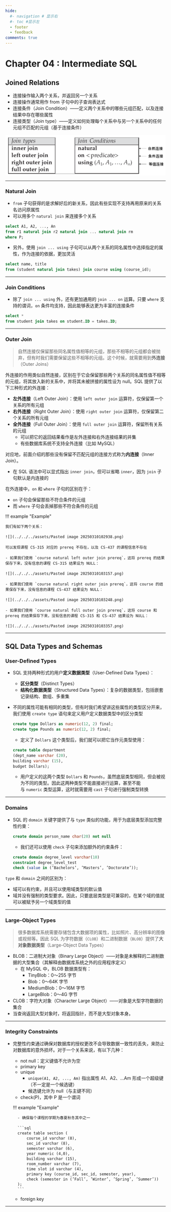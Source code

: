 ```yaml
---
hide:
  #- navigation # 显示右
  #- toc #显示左
  - footer
  - feedback
comments: true
--- 
```


# Chapter 04 : Intermediate SQL

## Joined Relations

- 连接操作输入两个关系，并返回另一个关系
- 连接操作通常用作 from 子句中的子查询表达式
- 连接条件（Join Condition）——定义两个关系中的哪些元组匹配，以及连接结果中存在哪些属性
- 连接类型（Join type）——定义如何处理每个关系中与另一个关系中的任何元组不匹配的元组（基于连接条件）

![](../../../assets/Pasted%20image%2020250310100639.png)
***
### Natural Join

- `from` 子句获得的是求解好后的新关系，因此有些实现不支持再用原来的关系名访问原属性
- 可以用多个 `natural join` 来连接多个关系

```sql
select A1, A2, ..., An
from r1 natural join r2 natural join ... natural join rm
where P;
```

- 另外，使用 `join ... using` 子句可以从两个关系的同名属性中选择指定的属性，作为连接的依据，更加灵活

```sql
select name, title
from (student natural join takes) join course using (course_id);
```
***
### Join Conditions

- 除了 `join ... using` 外，还有更加通用的 `join ... on` 运算。只要 `where` 支持的谓词，`on` 条件均支持，因此能够表达更为丰富的连接条件

```sql
select *
from student join takes on student.ID = takes.ID;
```
***
### Outer Join

> 自然连接仅保留那些同名属性值相等的元组，那些不相等的元组都会被抛弃，但有时我们需要保留这些不相等的元组。这个时候，就需要用到**外连接**（Outer Joins）

外连接的作用类似自然连接，区别在于它会保留那些两个关系的同名属性值不相等的元组，将其放入新的关系中，并将其未被拼接的属性设为 null。SQL 提供了以下三种形式的外连接：

- **左外连接**（Left Outer Join）：使用 `left outer join` 运算符，仅保留第一个关系的所有元组
- **右外连接**（Right Outer Join）：使用 `right outer join` 运算符，仅保留第二个关系的所有元组
- **全外连接**（Full Outer Join）：使用 `full outer join` 运算符，保留所有关系的元组
    - 可以把它的返回结果看作是左外连接和右外连接结果的并集
    - 有些数据库系统不支持全外连接（比如 MySQL）

对应地，前面介绍的那些没有保留不匹配元组的连接方式称为**内连接**（Inner Join）。

- 在 SQL 语法中可以显式指出 `inner join`，但可以省略 `inner`，因为 `join` 子句默认是内连接的

在外连接中，`on` 和 `where` 子句的区别在于：

- `on` 子句会保留那些不符合条件的元组
- 而 `where` 子句会丢掉那些不符合条件的元组

!!! example "Example"

	我们有如下两个关系：
	
	![](../../../assets/Pasted image 20250310102938.png)
	
	可以发现课程 CS-315 对应的 prereq 不存在，以及 CS-437 的课程信息不存在
	
	- 如果我们使用 `course natural left outer join prereq`，这将 prereq 的结果保存下来，没有信息的课程 CS-315 结果设为 NULL：
	
	![](../../../assets/Pasted image 20250310103157.png)
	
	- 如果我们使用 `course natural right outer join prereq`，这将 course 的结果保存下来，没有信息的课程 CS-437 结果设为 NULL：
	
	![](../../../assets/Pasted image 20250310103248.png)
	
	- 如果我们使用 `course natural full outer join prereq`，这将 course 和 prereq 的结果保存下来，没有信息的课程 CS-315 和 CS-437 结果设为 NULL：
	
	![](../../../assets/Pasted image 20250310103357.png)
***
## SQL Data Types and Schemas

### User-Defined Types

- SQL 支持两种形式的用户**定义数据类型**（User-Defined Data Types）：
	- **区分类型**（Distinct Types）
	- **结构化数据类型**（Structured Data Types）：复杂的数据类型，包括嵌套记录结构、数组、多重集
- 不同的属性可能有相同的类型，但有时我们希望讲这些属性的类型区分开来，我们使用 `create type` 语句来定义用户定义数据类型中的区分类型
	
	```sql
	create type Dollars as numeric(12, 2) final;
	create type Pounds as numeric(12, 2) final;
	```
	
	- 定义了 `Dollars` 这个类型后，我们就可以把它当作元类型使用：
	
	```sql
	create table department  
	(dept_name varchar (20),  
	building varchar (15),  
	budget Dollars);
	```
	
	- 用户定义的这两个类型 `Dollars` 和 `Pounds`，虽然底层类型相同，但会被视为不同的类型。因此这两种类型不能直接进行运算，甚至不能与 `numeric` 类型运算，这时就需要用 `cast` 子句进行强制类型转换
***
### Domains

- SQL 的 `domain` 关键字提供了与 `type` 类似的功能，用于为底层类型添加完整性约束：
	
	```sql
	create domain person_name char(20) not null
	```
	
	- 我们还可以使用 `check` 子句来添加额外的约束条件：
	
	```sql
	create domain degree_level varchar(10)  
	constraint degree_level_test  
	check (value in (’Bachelors’, ’Masters’, ’Doctorate’));
	```

`type` 和 `domain` 之间的区别为：

- 域可以有约束，并且可以使用域类型的默认值
- 域并没有强制的类型要求。因此，只要底层类型是可兼容的，在某个域的值就可以被赋予另一个域类型的值
***
### Large-Object Types

> 很多数据库系统需要存储包含大数据项的属性，比如照片、高分辨率的图像或视频等。因此 SQL 为字符数据（`CLOB`）和二进制数据（`BLOB`）提供了**大对象数据类型**（Large-Object Data Types）

- BLOB：二进制大对象（Binary Large Object）——对象是未解释的二进制数据的大型集合（其解释由数据库系统之外的应用程序定义）
	- 在 MySQL 中，BLOB 数据类型有：
		- TinyBlob：0～255 字节
		- Blob：0～64K 字节
		- MediumBlob：0～16M 字节
		- LargeBlob：0～4G 字节
- CLOB：字符大对象（Character Large Object）——对象是大型字符数据的集合
- 当查询返回大型对象时，将返回指针，而不是大型对象本身。
***
### Integrity Constraints

- 完整性约束通过确保对数据库的授权更改不会导致数据一致性的丢失，来防止对数据库的意外损坏。对于一个关系来说，有以下几种：
	- not null：定义键值不允许为空
	- primary key
	- unique
		- `unique(A1, A2, ..., Am)` 指出属性 A1、A2、...Am 形成一个超级键（不一定是一个候选键）
		- 候选键允许为 null（与主键不同）
	- check(P)，其中 P 是一个谓词
	
	!!! example "Example"
	
		- 确保每个课程的学期为春夏秋冬其中之一
		
		```sql
		create table section (
		    course_id varchar (8),
		    sec_id varchar (8),
		    semester varchar (6),
		    year numeric (4,0),
		    building varchar (15),
		    room_number varchar (7),
		    time slot id varchar (4),
		    primary key (course_id, sec_id, semester, year),
		    check (semester in (’Fall’, ’Winter’, ’Spring’, ’Summer’))  
		);
		```
	
	- foreign key
***







